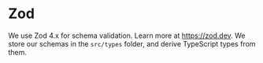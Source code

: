 # Zod

We use Zod 4.x for schema validation. Learn more at https://zod.dev. We store our schemas in the `src/types` folder, and derive TypeScript types from them.
